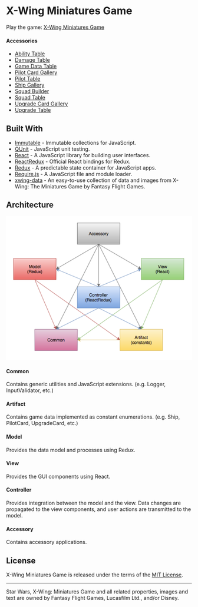 # X-Wing Miniatures Game
Play the game: [X-Wing Miniatures Game](https://rawgit.com/jmthompson2015/xwing-miniatures-game/master/src/index.html)

#### Accessories
* [Ability Table](https://rawgit.com/jmthompson2015/xwing-miniatures-game/master/src/accessory/ability-table/AbilityTable.html)
* [Damage Table](https://rawgit.com/jmthompson2015/xwing-miniatures-game/master/src/accessory/damage-table/DamageTable.html)
* [Game Data Table](https://rawgit.com/jmthompson2015/xwing-miniatures-game/master/src/accessory/game-data-table/GameDataTable.html)
* [Pilot Card Gallery](https://rawgit.com/jmthompson2015/xwing-miniatures-game/master/src/accessory/pilot-card-gallery/PilotCardGallery.html)
* [Pilot Table](https://rawgit.com/jmthompson2015/xwing-miniatures-game/master/src/accessory/pilot-table/PilotTable.html)
* [Ship Gallery](https://rawgit.com/jmthompson2015/xwing-miniatures-game/master/src/accessory/ship-gallery/ShipGallery.html)
* [Squad Builder](https://rawgit.com/jmthompson2015/xwing-miniatures-game/master/src/accessory/squad-builder/SquadBuilder.html)
* [Squad Table](https://rawgit.com/jmthompson2015/xwing-miniatures-game/master/src/accessory/squad-table/SquadTable.html)
* [Upgrade Card Gallery](https://rawgit.com/jmthompson2015/xwing-miniatures-game/master/src/accessory/upgrade-card-gallery/UpgradeCardGallery.html)
* [Upgrade Table](https://rawgit.com/jmthompson2015/xwing-miniatures-game/master/src/accessory/upgrade-table/UpgradeTable.html)

## Built With
* [Immutable](https://facebook.github.io/immutable-js/) - Immutable collections for JavaScript.
* [QUnit](https://qunitjs.com/) - JavaScript unit testing.
* [React](http://facebook.github.io/react/) - A JavaScript library for building user interfaces.
* [ReactRedux](https://github.com/reactjs/react-redux) - Official React bindings for Redux.
* [Redux](https://redux.js.org/) - A predictable state container for JavaScript apps.
* [Require.js](http://requirejs.org/) - A JavaScript file and module loader.
* [xwing-data](https://github.com/guidokessels/xwing-data/) - An easy-to-use collection of data and images from X-Wing: The Miniatures Game by Fantasy Flight Games.

## Architecture
![Web Application Diagram](doc/WebApplicationDiagram.png)

#### Common
Contains generic utilities and JavaScript extensions. (e.g. Logger, InputValidator, etc.)

#### Artifact
Contains game data implemented as constant enumerations. (e.g. Ship, PilotCard, UpgradeCard, etc.)

#### Model
Provides the data model and processes using Redux.

#### View
Provides the GUI components using React.

#### Controller
Provides integration between the model and the view. Data changes are propagated to the view components, and user actions are transmitted to the model.

#### Accessory
Contains accessory applications.

## License
X-Wing Miniatures Game is released under the terms of the [MIT License](https://github.com/jmthompson2015/xwing-miniatures-game/blob/master/LICENSE.txt).

***
Star Wars, X-Wing: Miniatures Game and all related properties, images and text are owned by Fantasy Flight Games, Lucasfilm Ltd., and/or Disney.
